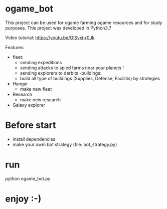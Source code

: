 # ogame_bot

This project can be used for ogame farming ogame resources and for study purposes.
This project was developed in Python3.7

Video tutorial: https://youtu.be/OlSvxi-r0Jk

Features:
- fleet: 
  - sending expeditions
  - sending attacks to spied farms near your planets !
  - sending explorers to derbits
-buildings:
  - build all type of buildings (Supplies, Defense, Facilitis) by strategies
- Hangar
  - make new fleet
- Research
  - make new research
- Galaxy explorer




# Before start
- install dependencies
- make your owm bot strategy (file: bot_strategy.py)

# run

python ogame_bot.py


# enjoy :-)
